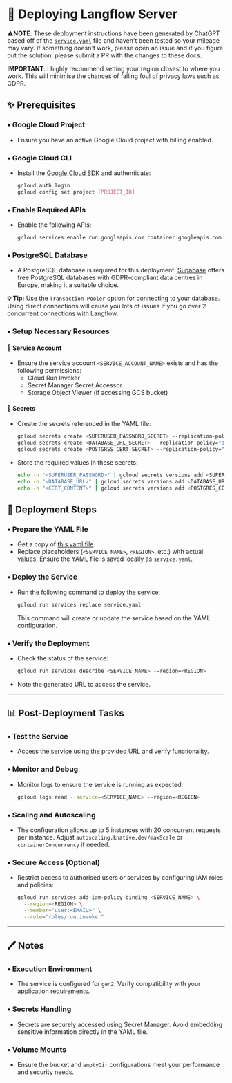 # 🔧 Deploying Langflow Server

⚠️**NOTE**: These deployment instructions have been generated by ChatGPT based off of the [`service.yaml`](./service.yaml) file and haven't been tested so your mileage may vary. If something doesn't work, please open an issue and if you figure out the solution, please submit a PR with the changes to these docs.

**IMPORTANT**: I highly recommend setting your region closest to where you work. This will minimise the chances of falling foul of privacy laws such as GDPR.

## ✨ Prerequisites

### ▪️ Google Cloud Project
- Ensure you have an active Google Cloud project with billing enabled.

### ▪️ Google Cloud CLI
- Install the [Google Cloud SDK](https://cloud.google.com/sdk/docs/install) and authenticate:
  ```bash
  gcloud auth login
  gcloud config set project [PROJECT_ID]
  ```

### ▪️ Enable Required APIs
- Enable the following APIs:
  ```bash
  gcloud services enable run.googleapis.com container.googleapis.com secretmanager.googleapis.com
  ```

### ▪️ PostgreSQL Database
- A PostgreSQL database is required for this deployment. [Supabase](https://supabase.com/) offers free PostgreSQL databases with GDPR-compliant data centres in Europe, making it a suitable choice. 

 **💡 Tip:** Use the `Transaction Pooler` option for connecting to your database. Using direct connections will cause you lots of issues if you go over 2 concurrent connections with Langflow.

### ▪️ Setup Necessary Resources

#### 🔑 Service Account
- Ensure the service account `<SERVICE_ACCOUNT_NAME>` exists and has the following permissions:
  - Cloud Run Invoker
  - Secret Manager Secret Accessor
  - Storage Object Viewer (if accessing GCS bucket)

#### 🔐 Secrets
- Create the secrets referenced in the YAML file:
  ```bash
  gcloud secrets create <SUPERUSER_PASSWORD_SECRET> --replication-policy="automatic"
  gcloud secrets create <DATABASE_URL_SECRET> --replication-policy="automatic"
  gcloud secrets create <POSTGRES_CERT_SECRET> --replication-policy="automatic"
  ```

- Store the required values in these secrets:
  ```bash
  echo -n "<SUPERUSER_PASSWORD>" | gcloud secrets versions add <SUPERUSER_PASSWORD_SECRET> --data-file=-
  echo -n "<DATABASE_URL>" | gcloud secrets versions add <DATABASE_URL_SECRET> --data-file=-
  echo -n "<CERT_CONTENT>" | gcloud secrets versions add <POSTGRES_CERT_SECRET> --data-file=-
  ```

## 🔄 Deployment Steps

### ▪️ Prepare the YAML File
- Get a copy of [this yaml file](./service.yaml).
- Replace placeholders (`<SERVICE_NAME>`, `<REGION>`, etc.) with actual values. Ensure the YAML file is saved locally as `service.yaml`.

### ▪️ Deploy the Service
- Run the following command to deploy the service:
  ```bash
  gcloud run services replace service.yaml
  ```

  This command will create or update the service based on the YAML configuration.

### ▪️ Verify the Deployment
- Check the status of the service:
  ```bash
  gcloud run services describe <SERVICE_NAME> --region=<REGION>
  ```
- Note the generated URL to access the service.

---

## 📊 Post-Deployment Tasks

### ▪️ Test the Service
- Access the service using the provided URL and verify functionality.

### ▪️ Monitor and Debug
- Monitor logs to ensure the service is running as expected:
  ```bash
  gcloud logs read --service=<SERVICE_NAME> --region=<REGION>
  ```

### ▪️ Scaling and Autoscaling
- The configuration allows up to 5 instances with 20 concurrent requests per instance. Adjust `autoscaling.knative.dev/maxScale` or `containerConcurrency` if needed.

### ▪️ Secure Access (Optional)
- Restrict access to authorised users or services by configuring IAM roles and policies:
  ```bash
  gcloud run services add-iam-policy-binding <SERVICE_NAME> \
    --region=<REGION> \
    --member="user:<EMAIL>" \
    --role="roles/run.invoker"
  ```

---

## 🖊 Notes

### ▪️ Execution Environment
- The service is configured for `gen2`. Verify compatibility with your application requirements.

### ▪️ Secrets Handling
- Secrets are securely accessed using Secret Manager. Avoid embedding sensitive information directly in the YAML file.

### ▪️ Volume Mounts
- Ensure the bucket and `emptyDir` configurations meet your performance and security needs.